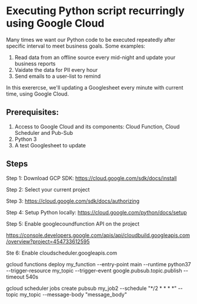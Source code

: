 # Executing Python script recurringly using Google Cloud

Many times we want our Python code to be executed repeatedly after specific interval to meet business goals. Some examples:
1. Read data from an offline source every mid-night and update your business reports
2. Vaidate the data for PII every hour
3. Send emails to a user-list to remind

In this exerercse, we'll updating a Googlesheet every minute with current time, using Google Cloud.

## Prerequisites:
1. Access to Google Cloud and its components: Cloud Function, Cloud Scheduler and Pub-Sub
2. Python 3
3. A test Googlesheet to update

## Steps

Step 1: Download GCP SDK: https://cloud.google.com/sdk/docs/install 

Step 2: Select your current project

Step 3: https://cloud.google.com/sdk/docs/authorizing

Step 4: Setup Python locally: https://cloud.google.com/python/docs/setup

Step 5: Enable googlecoundfunction API on the project

https://console.developers.google.com/apis/api/cloudbuild.googleapis.com/overview?project=454733612595

Ste 6: Enable cloudscheduler.googleapis.com 

gcloud functions deploy my_function --entry-point main --runtime python37 --trigger-resource my_topic --trigger-event google.pubsub.topic.publish --timeout 540s

gcloud scheduler jobs create pubsub my_job2 --schedule "*/2 * * * *" --topic my_topic --message-body "message_body"

